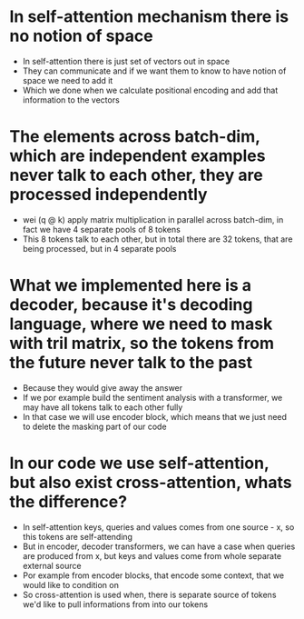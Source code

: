 # In self-attention mechanism there is no notion of space  
* In self-attention there is just set of vectors out in space
* They can communicate and if we want them to know to have notion of space we need to add it
* Which we done when we calculate positional encoding and add that information to the vectors

# The elements across batch-dim, which are independent examples never talk to each other, they are processed independently
* wei (q @ k) apply matrix multiplication in parallel across batch-dim, in fact we have 4 separate pools of 8 tokens
* This 8 tokens talk to each other, but in total there are 32 tokens, that are being processed, but in 4 separate pools

# What we implemented here is a decoder, because it's decoding language, where we need to mask with tril matrix, so the tokens from the future never talk to the past
* Because they would give away the answer
* If we por example build the sentiment analysis with a transformer, we may have all tokens talk to each other fully
* In that case we will use encoder block, which means that we just need to delete the masking part of our code

# In our code we use self-attention, but also exist cross-attention, whats the difference?
* In self-attention keys, queries and values comes from one source - x, so this tokens are self-attending
* But in encoder, decoder transformers, we can have a case when queries are produced from x, but keys and values come from whole separate external source
* Por example from encoder blocks, that encode some context, that we would like to condition on
* So cross-attention is used when, there is separate source of tokens we'd like to pull informations from into our tokens 
